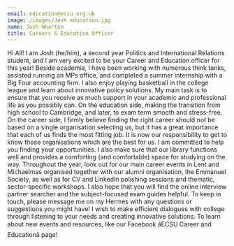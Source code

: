 ```yaml
---
email: education@ecsu.org.uk
image: /images/Josh education.jpg
name: Josh Wharton
title: Careers & Education Officer
---
```


Hi All! I am Josh (he/him), a second year Politics and International Relations student, and I
		am very excited to be your Career and Education officer for this year! Beside academia, I
		have been working with numerous think tanks, assisted running an MPs office, and
		completed a summer internship with a Big Four accounting firm. I also enjoy playing
		basketball in the college league and learn about innovative policy solutions.
My main task is to ensure that you receive as much support in your academic and
		professional life as you possibly can. On the education side, making the transition from high
		school to Cambridge, and later, to exam term smooth and stress-free. On the career side, I
		firmly believe finding the right career should not be based on a single organisation selecting
		us, but it has a great importance that each of us finds the most fitting job. It is now our
		responsibility to get to know those organisations which are the best for us. I am committed
		to help you finding your opportunities. I also make sure that our library functions well and
		provides a comforting (and comfortable) space for studying on the way.
Throughout the year, look out for our main career events in Lent and Michaelmas organised
		together with our alumni organisation, the Emmanuel Society, as well as for CV and LinkedIn
		polishing sessions and thematic, sector-specific workshops. I also hope that you will find the
		online interview partner searcher and the subject-focused exam guides helpful.
To keep in touch, please message me on my Hermes with any questions or
		suggestions you might have! I wish to make efficient dialogues with college through listening
		to your needs and creating innovative solutions. To learn about new events and resources,
		like our Facebook âECSU Career and Educationâ page!